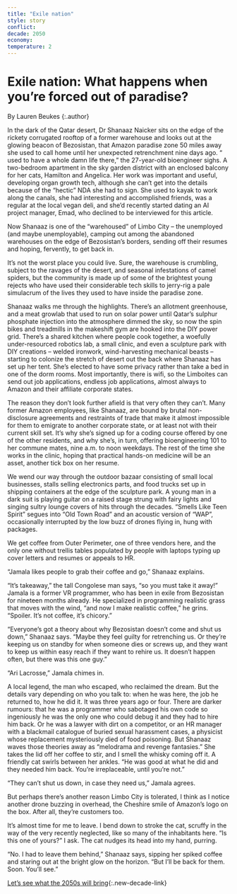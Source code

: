 ```yaml
---
title: "Exile nation"
style: story
conflict: 
decade: 2050
economy: 
temperature: 2
---
```


# Exile nation: What happens when you’re forced out of paradise?

By Lauren Beukes
{:.author}

In the dark of the Qatar desert, Dr Shanaaz Naicker sits on the edge of the rickety corrugated rooftop of a former warehouse and looks out at the glowing beacon of Bezosistan, that Amazon paradise zone 50 miles away she used to call home until her unexpected retrenchment nine days ago. “ used to have a whole damn life there,” the 27-year-old bioengineer sighs. A two-bedroom apartment in the sky garden district with an enclosed balcony for her cats, Hamilton and Angelica. Her work was important and useful, developing organ growth tech, although she can’t get into the details because of the “hectic” NDA she had to sign. She used to kayak to work along the canals, she had interesting and accomplished friends, was a regular at the local vegan deli, and she’d recently started dating an AI project manager, Emad, who declined to be interviewed for this article.

Now Shanaaz is one of the “warehoused” of Limbo City – the unemployed (and maybe unemployable), camping out among the abandoned warehouses on the edge of Bezosistan’s borders, sending off their resumes and hoping, fervently, to get back in.

It’s not the worst place you could live. Sure, the warehouse is crumbling, subject to the ravages of the desert, and seasonal infestations of camel spiders, but the community is made up of some of the brightest young rejects who have used their considerable tech skills to jerry-rig a pale simulacrum of the lives they used to have inside the paradise zone.

Shanaaz walks me through the highlights. There’s an allotment greenhouse, and a meat growlab that used to run on solar power until Qatar’s sulphur phosphate injection into the atmosphere dimmed the sky, so now the spin bikes and treadmills in the makeshift gym are hooked into the DIY power grid. There’s a shared kitchen where people cook together, a woefully under-resourced robotics lab, a small clinic, and even a sculpture park with DIY creations – welded ironwork, wind-harvesting mechanical beasts – starting to colonize the stretch of desert out the back where Shanaaz has set up her tent. She’s elected to have some privacy rather than take a bed in one of the dorm rooms. Most importantly, there is wifi, so the Limboites can send out job applications, endless job applications, almost always to Amazon and their affiliate corporate states.

The reason they don’t look further afield is that very often they can’t. Many former Amazon employees, like Shanaaz, are bound by brutal non-disclosure agreements and restraints of trade that make it almost impossible for them to emigrate to another corporate state, or at least not with their current skill set. It’s why she’s signed up for a coding course offered by one of the other residents, and why she’s, in turn, offering bioengineering 101 to her commune mates, nine a.m. to noon weekdays. The rest of the time she works in the clinic, hoping that practical hands-on medicine will be an asset, another tick box on her resume.

We wend our way through the outdoor bazaar consisting of small local businesses, stalls selling electronics parts, and food trucks set up in shipping containers at the edge of the sculpture park. A young man in a dark suit is playing guitar on a raised stage strung with fairy lights and singing sultry lounge covers of hits through the decades. “Smells Like Teen Spirit” segues into “Old Town Road” and an acoustic version of “WAP”, occasionally interrupted by the low buzz of drones flying in, hung with packages.

We get coffee from Outer Perimeter, one of three vendors here, and the only one without trellis tables populated by people with laptops typing up cover letters and resumes or appeals to HR.

“Jamala likes people to grab their coffee and go,” Shanaaz explains.

“It’s takeaway,” the tall Congolese man says, “so you must take it away!” Jamala is a former VR programmer, who has been in exile from Bezosistan for nineteen months already. He specialized in programming realistic grass that moves with the wind, “and now I make realistic coffee,” he grins. “Spoiler. It’s not coffee, it’s chicory.”

“Everyone’s got a theory about why Bezosistan doesn’t come and shut us down,” Shanaaz says. “Maybe they feel guilty for retrenching us. Or they’re keeping us on standby for when someone dies or screws up, and they want to keep us within easy reach if they want to rehire us. It doesn’t happen often, but there was this one guy.”

“Ari Lacrosse,” Jamala chimes in.

A local legend, the man who escaped, who reclaimed the dream. But the details vary depending on who you talk to: when he was here, the job he returned to, how he did it. It was three years ago or four. There are darker rumours: that he was a programmer who sabotaged his own code so ingeniously he was the only one who could debug it and they had to hire him back. Or he was a lawyer with dirt on a competitor, or an HR manager with a blackmail catalogue of buried sexual harassment cases, a physicist whose replacement mysteriously died of food poisoning. But Shanaaz waves those theories away as “melodrama and revenge fantasies.” She takes the lid off her coffee to stir, and I smell the whisky coming off it. A friendly cat swirls between her ankles. “He was good at what he did and they needed him back. You’re irreplaceable, until you’re not.”

“They can’t shut us down, in case they need us,” Jamala agrees.

But perhaps there’s another reason Limbo City is tolerated, I think as I notice another drone buzzing in overhead, the Cheshire smile of Amazon’s logo on the box. After all, they’re customers too.

It’s almost time for me to leave. I bend down to stroke the cat, scruffy in the way of the very recently neglected, like so many of the inhabitants here. “Is this one of yours?” I ask. The cat nudges its head into my hand, purring.

“No. I had to leave them behind,” Shanaaz says, sipping her spiked coffee and staring out at the bright glow on the horizon. “But I’ll be back for them. Soon. You’ll see.”

[Let’s see what the 2050s will bring](chapter_last-ditch-geo-engineering.html){:.new-decade-link}

